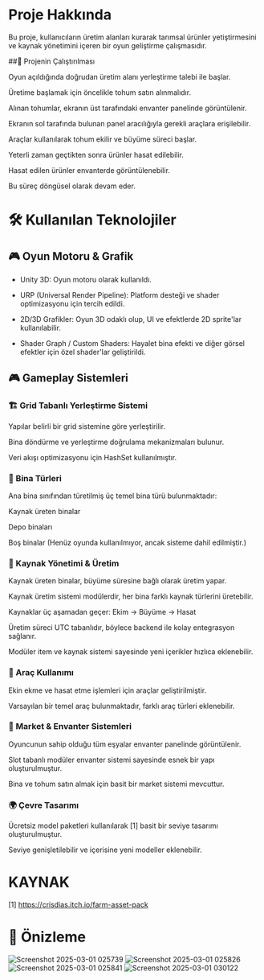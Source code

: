 # Proje Hakkında

Bu proje, kullanıcıların üretim alanları kurarak tarımsal ürünler yetiştirmesini ve kaynak yönetimini içeren bir oyun geliştirme çalışmasıdır.

##🚀 Projenin Çalıştırılması

Oyun açıldığında doğrudan üretim alanı yerleştirme talebi ile başlar.

Üretime başlamak için öncelikle tohum satın alınmalıdır.

Alınan tohumlar, ekranın üst tarafındaki envanter panelinde görüntülenir.

Ekranın sol tarafında bulunan panel aracılığıyla gerekli araçlara erişilebilir.

Araçlar kullanılarak tohum ekilir ve büyüme süreci başlar.

Yeterli zaman geçtikten sonra ürünler hasat edilebilir.

Hasat edilen ürünler envanterde görüntülenebilir.

Bu süreç döngüsel olarak devam eder.

# 🛠 Kullanılan Teknolojiler

## 🎮 Oyun Motoru & Grafik

- Unity 3D: Oyun motoru olarak kullanıldı.

- URP (Universal Render Pipeline): Platform desteği ve shader optimizasyonu için tercih edildi.

- 2D/3D Grafikler: Oyun 3D odaklı olup, UI ve efektlerde 2D sprite'lar kullanılabilir.

- Shader Graph / Custom Shaders: Hayalet bina efekti ve diğer görsel efektler için özel shader'lar geliştirildi.

## 🎮 Gameplay Sistemleri

### 🏗️ Grid Tabanlı Yerleştirme Sistemi

Yapılar belirli bir grid sistemine göre yerleştirilir.

Bina döndürme ve yerleştirme doğrulama mekanizmaları bulunur.

Veri akışı optimizasyonu için HashSet kullanılmıştır.

### 🏢 Bina Türleri

Ana bina sınıfından türetilmiş üç temel bina türü bulunmaktadır:

Kaynak üreten binalar

Depo binaları

Boş binalar (Henüz oyunda kullanılmıyor, ancak sisteme dahil edilmiştir.)

### 🌾 Kaynak Yönetimi & Üretim

Kaynak üreten binalar, büyüme süresine bağlı olarak üretim yapar.

Kaynak üretim sistemi modülerdir, her bina farklı kaynak türlerini üretebilir.

Kaynaklar üç aşamadan geçer: Ekim → Büyüme → Hasat

Üretim süreci UTC tabanlıdır, böylece backend ile kolay entegrasyon sağlanır.

Modüler item ve kaynak sistemi sayesinde yeni içerikler hızlıca eklenebilir.

### 🚜 Araç Kullanımı

Ekin ekme ve hasat etme işlemleri için araçlar geliştirilmiştir.

Varsayılan bir temel araç bulunmaktadır, farklı araç türleri eklenebilir.

### 🛒 Market & Envanter Sistemleri

Oyuncunun sahip olduğu tüm eşyalar envanter panelinde görüntülenir.

Slot tabanlı modüler envanter sistemi sayesinde esnek bir yapı oluşturulmuştur.

Bina ve tohum satın almak için basit bir market sistemi mevcuttur.

### 🌍 Çevre Tasarımı

Ücretsiz model paketleri kullanılarak [1] basit bir seviye tasarımı oluşturulmuştur.

Seviye genişletilebilir ve içerisine yeni modeller eklenebilir.

# KAYNAK
[1] https://crisdias.itch.io/farm-asset-pack

# 📸 Önizleme

![Screenshot 2025-03-01 025739](https://github.com/user-attachments/assets/bd7ed43b-03c3-4dd8-bd21-d30b99ff5c23)
![Screenshot 2025-03-01 025826](https://github.com/user-attachments/assets/b9fa5ccd-562a-4c35-98d4-292699d90943)
![Screenshot 2025-03-01 025841](https://github.com/user-attachments/assets/98bf1eec-a48c-475a-8e83-c73a6168d561)
![Screenshot 2025-03-01 030122](https://github.com/user-attachments/assets/3a648c76-d4f7-4ac8-9573-cb5823ee53d2)


